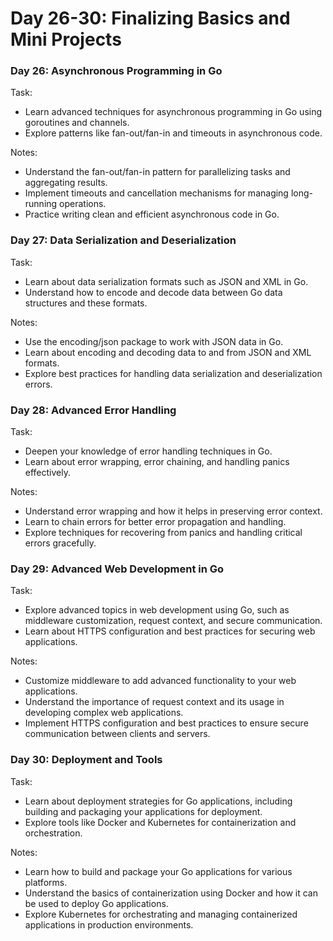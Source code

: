 # Day 26-30: Finalizing Basics and Mini Projects

### Day 26: Asynchronous Programming in Go
Task:
- Learn advanced techniques for asynchronous programming in Go using goroutines and channels.
- Explore patterns like fan-out/fan-in and timeouts in asynchronous code.

Notes:
- Understand the fan-out/fan-in pattern for parallelizing tasks and aggregating results.
- Implement timeouts and cancellation mechanisms for managing long-running operations.
- Practice writing clean and efficient asynchronous code in Go.

### Day 27: Data Serialization and Deserialization
Task:
- Learn about data serialization formats such as JSON and XML in Go.
- Understand how to encode and decode data between Go data structures and these formats.

Notes:
- Use the encoding/json package to work with JSON data in Go.
- Learn about encoding and decoding data to and from JSON and XML formats.
- Explore best practices for handling data serialization and deserialization errors.

### Day 28: Advanced Error Handling
Task:
- Deepen your knowledge of error handling techniques in Go.
- Learn about error wrapping, error chaining, and handling panics effectively.

Notes:
- Understand error wrapping and how it helps in preserving error context.
- Learn to chain errors for better error propagation and handling.
- Explore techniques for recovering from panics and handling critical errors gracefully.

### Day 29: Advanced Web Development in Go
Task:
- Explore advanced topics in web development using Go, such as middleware customization, request context, and secure communication.
- Learn about HTTPS configuration and best practices for securing web applications.

Notes:
- Customize middleware to add advanced functionality to your web applications.
- Understand the importance of request context and its usage in developing complex web applications.
- Implement HTTPS configuration and best practices to ensure secure communication between clients and servers.

### Day 30: Deployment and Tools
Task:
- Learn about deployment strategies for Go applications, including building and packaging your applications for deployment.
- Explore tools like Docker and Kubernetes for containerization and orchestration.

Notes:
- Learn how to build and package your Go applications for various platforms.
- Understand the basics of containerization using Docker and how it can be used to deploy Go applications.
- Explore Kubernetes for orchestrating and managing containerized applications in production environments.
